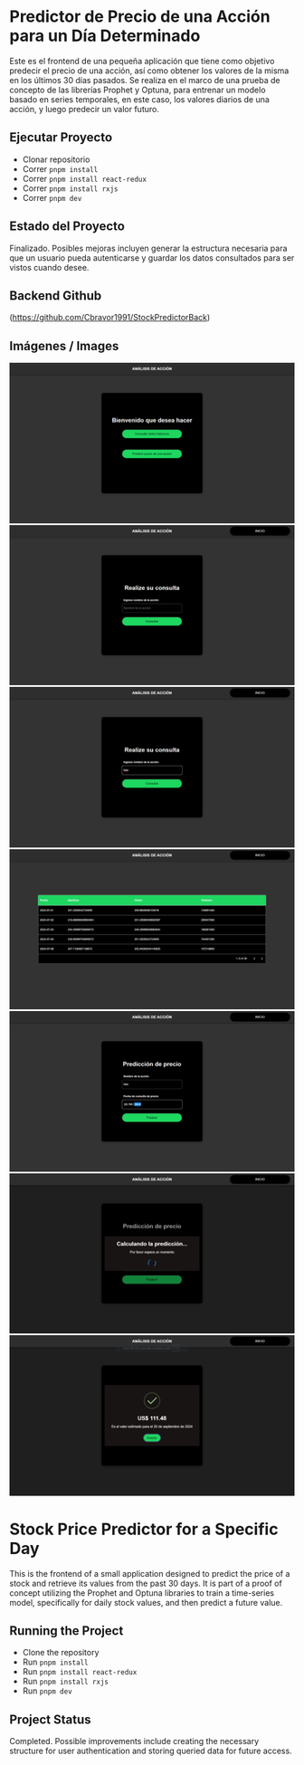 # Predictor de Precio de una Acción para un Día Determinado

Este es el frontend de una pequeña aplicación que tiene como objetivo predecir el precio de una acción, así como obtener los valores de la misma en los últimos 30 días pasados. Se realiza en el marco de una prueba de concepto de las librerías Prophet y Optuna, para entrenar un modelo basado en series temporales, en este caso, los valores diarios de una acción, y luego predecir un valor futuro.

## Ejecutar Proyecto
- Clonar repositorio
- Correr `pnpm install`
- Correr `pnpm install react-redux`
- Correr `pnpm install rxjs`
- Correr `pnpm dev`

## Estado del Proyecto
Finalizado. Posibles mejoras incluyen generar la estructura necesaria para que un usuario pueda autenticarse y guardar los datos consultados para ser vistos cuando desee.

## Backend Github
(https://github.com/Cbravor1991/StockPredictorBack)

## Imágenes / Images
![Stock Image 1](Imagenes/stock_10.png)
![Stock Image 2](Imagenes/stock_2.png)
![Stock Image 3](Imagenes/stock_3.png)
![Stock Image 4](Imagenes/stock_4.png)
![Stock Image 5](Imagenes/stock_5.png)
![Stock Image 6](Imagenes/stock_6.png)
![Stock Image 7](Imagenes/stock_7.png)


# Stock Price Predictor for a Specific Day

This is the frontend of a small application designed to predict the price of a stock and retrieve its values from the past 30 days. It is part of a proof of concept utilizing the Prophet and Optuna libraries to train a time-series model, specifically for daily stock values, and then predict a future value.

## Running the Project
- Clone the repository
- Run `pnpm install`
- Run `pnpm install react-redux`
- Run `pnpm install rxjs`
- Run `pnpm dev`

## Project Status
Completed. Possible improvements include creating the necessary structure for user authentication and storing queried data for future access.
